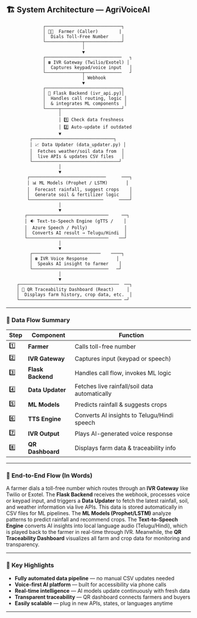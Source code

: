 ## 🏗️ System Architecture — AgriVoiceAI
                  ┌─────────────────────────────┐
                  │ 👩‍🌾  Farmer (Caller)        |
                  │  Dials Toll-Free Number     │
                  └──────────────┬──────────────┘
                                 │
                                 ▼
                  ┌─────────────────────────────   ┐
                  │ ☎️ IVR Gateway (Twilio/Exotel) │
                  │  Captures keypad/voice input   │
                  └──────────────┬──────────────   ┘
                                 │ Webhook
                                 ▼
                  ┌─────────────────────────────┐
                  │ 🧠 Flask Backend (ivr_api.py)│
                  │  Handles call routing, logic │
                  │  & integrates ML components  │
                  └─────┬───────────────────────┘
                        │
                        │ 1️⃣ Check data freshness  
                        │ 2️⃣ Auto-update if outdated
                        ▼
             ┌───────────────────────────────┐
             │ 📈 Data Updater (data_updater.py) │
             │  Fetches weather/soil data from  │
             │  live APIs & updates CSV files   │
             └─────────────────────────────────┘
                        │
                        ▼
            ┌─────────────────────────────      ───┐
            │ 📊 ML Models (Prophet / LSTM)       │  
            │  Forecast rainfall, suggest crops    │
            │  Generate soil & fertilizer logic    │
            └────────────────────────────      ────┘
                        │
                        ▼
           ┌───────────────────────────────     ──┐
           │ 🔉 Text-to-Speech Engine (gTTS /    │
           │  Azure Speech / Polly)              │
           │  Converts AI result → Telugu/Hindi  │
           └───────────────────────────────    ──┘
                        │
                        ▼
             ┌──────────────────────────    ────┐
             │ ☎️ IVR Voice Response           │
             │  Speaks AI insight to farmer    │
             └─────────────────────────────   ─┘
                        │
                        ▼
        ┌──────────────────────────────────────  ──┐
        │ 📱 QR Traceability Dashboard (React)     │
        │  Displays farm history, crop data, etc.  │
        └─────────────────────────────────────── ─┘

---

### 🧩 **Data Flow Summary**

| Step | Component | Function |
|------|------------|-----------|
| 1️⃣ | **Farmer** | Calls toll-free number |
| 2️⃣ | **IVR Gateway** | Captures input (keypad or speech) |
| 3️⃣ | **Flask Backend** | Handles call flow, invokes ML logic |
| 4️⃣ | **Data Updater** | Fetches live rainfall/soil data automatically |
| 5️⃣ | **ML Models** | Predicts rainfall & suggests crops |
| 6️⃣ | **TTS Engine** | Converts AI insights to Telugu/Hindi speech |
| 7️⃣ | **IVR Output** | Plays AI-generated voice response |
| 8️⃣ | **QR Dashboard** | Displays farm data & traceability info |

---

### 🧠 **End-to-End Flow (In Words)**

A farmer dials a toll-free number which routes through an **IVR Gateway** like Twilio or Exotel. The **Flask Backend** receives the webhook, processes voice or keypad input, and triggers a **Data Updater** to fetch the latest rainfall, soil, and weather information via live APIs. This data is stored automatically in CSV files for ML pipelines. The **ML Models (Prophet/LSTM)** analyze patterns to predict rainfall and recommend crops. The **Text-to-Speech Engine** converts AI insights into local language audio (Telugu/Hindi), which is played back to the farmer in real-time through IVR. Meanwhile, the **QR Traceability Dashboard** visualizes all farm and crop data for monitoring and transparency.

---

### 🌾 **Key Highlights**

- **Fully automated data pipeline** — no manual CSV updates needed  
- **Voice-first AI platform** — built for accessibility via phone calls  
- **Real-time intelligence** — AI models update continuously with fresh data  
- **Transparent traceability** — QR dashboard connects farmers and buyers  
- **Easily scalable** — plug in new APIs, states, or languages anytime  

---
